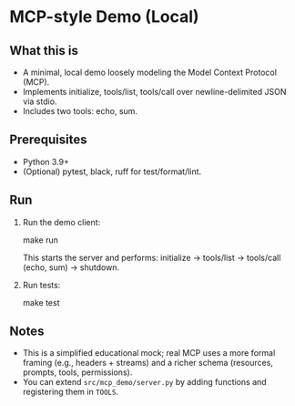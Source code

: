 MCP-style Demo (Local)
======================

What this is
------------
- A minimal, local demo loosely modeling the Model Context Protocol (MCP).
- Implements initialize, tools/list, tools/call over newline-delimited JSON via stdio.
- Includes two tools: echo, sum.

Prerequisites
-------------
- Python 3.9+
- (Optional) pytest, black, ruff for test/format/lint.

Run
---
1. Run the demo client:

   make run

   This starts the server and performs: initialize -> tools/list -> tools/call (echo, sum) -> shutdown.

2. Run tests:

   make test

Notes
-----
- This is a simplified educational mock; real MCP uses a more formal framing (e.g., headers + streams) and a richer schema (resources, prompts, tools, permissions).
- You can extend `src/mcp_demo/server.py` by adding functions and registering them in `TOOLS`.

